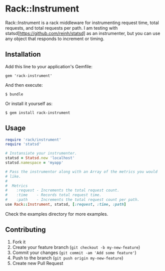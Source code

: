 # Rack::Instrument

Rack::Instrument is a rack middleware for instrumenting request time,
total requests, and total requests per path. I am testing with
statsd[https://github.com/reinh/statsd] as an instrumenter, but you can use any 
object that responds to increment or timing.

## Installation

Add this line to your application's Gemfile:

    gem 'rack-instrument'

And then execute:

    $ bundle

Or install it yourself as:

    $ gem install rack-instrument

## Usage

```ruby
require 'rack/instrument'
require 'statsd'

# Instansiate your instrumenter.
statsd = Statsd.new 'localhost'
statsd.namespace = 'myapp'

# Pass the instrumentor along with an Array of the metrics you would
# like. 
#
#  Metrics
#    :request - Increments the total request count.
#    :time    - Records total request time.
#    :path    - Increments the total request count per path.
use Rack::Instrument, statsd, [:request, :time, :path]
```

Check the examples directory for more examples.

## Contributing

1. Fork it
2. Create your feature branch (`git checkout -b my-new-feature`)
3. Commit your changes (`git commit -am 'Add some feature'`)
4. Push to the branch (`git push origin my-new-feature`)
5. Create new Pull Request

